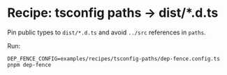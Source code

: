 # Recipe: tsconfig paths → dist/*.d.ts

Pin public types to `dist/*.d.ts` and avoid `../src` references in `paths`.

Run:
```
DEP_FENCE_CONFIG=examples/recipes/tsconfig-paths/dep-fence.config.ts pnpm dep-fence
```
